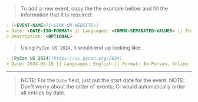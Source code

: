 > To add a new event, copy the the example bellow and fill the information that it is required:

```md
- [<EVENT-NAME>](<LINK-OR-WEBSITE>)
> Date: <DATE-ISO-FORMAT> || Languages: <COMMA-SEPARATED-VALUES> || Format: <In-Person|Online> || Location: <ADDRESS>
> Description: <OPTIONAL>
```

> Using `PyCon US 2024`, it would end up looking like:

```md
- [PyCon US 2024](https://us.pycon.org/2024)
> Date: 2024-05-15 || Languages: English || Format: In-Person, Online || Location: Pittsburgh, Pennsylvalnia
```

---

> NOTE: For the `Date` field, just put the start date for the event.
> NOTE: Don't worry about the order of events; CI would automatically order all entries by date.